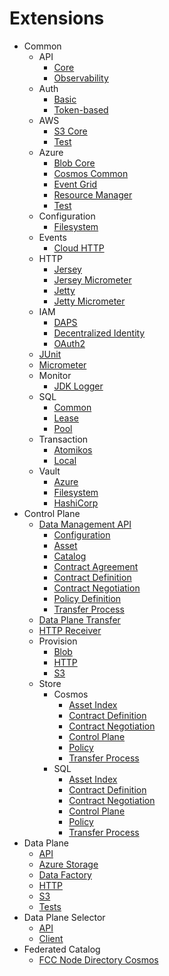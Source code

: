 # Extensions

- Common
    - API
      - [Core](common/api/api-core/)
      - [Observability](common/api/api-observability/)
    - Auth
      - [Basic](common/auth/auth-basic/)
      - [Token-based](common/auth/auth-tokenbased/)
    - AWS
      - [S3 Core](common/aws/aws-s3-core/)
      - [Test](common/aws/aws-s3-test/)
    - Azure
      - [Blob Core](common/azure/azure-blob-core/)
      - [Cosmos Common](common/azure/azure-cosmos-core/)
      - [Event Grid](common/azure/azure-eventgrid/)
      - [Resource Manager](common/azure/azure-resource-manager/)
      - [Test](common/azure/azure-test/)
    - Configuration
      - [Filesystem](common/configuration/configuration-filesystem/)
    - Events
      - [Cloud HTTP](common/events/events-cloud-http/)
    - HTTP
      - [Jersey](common/http/jersey-core/)
      - [Jersey Micrometer](common/http/jersey-micrometer/)
      - [Jetty](common/http/jetty-core/)
      - [Jetty Micrometer](common/http/jetty-micrometer/)
    - IAM
      - [DAPS](common/iam/oauth2/oauth2-daps/)
      - [Decentralized Identity](common/iam/decentralized-identity/)
      - [OAuth2](common/iam/oauth2/oauth2-core/)
    - [JUnit](common/junit/)
    - [Micrometer](common/metrics/micrometer-core/)
    - Monitor
      - [JDK Logger](common/monitor/monitor-jdk-logger/)
    - SQL
      - [Common](common/sql/sql-core/)
      - [Lease](common/sql/sql-lease/)
      - [Pool](common/sql/sql-pool/)
    - Transaction
      - [Atomikos](common/transaction/transaction-atomikos/)
      - [Local](common/transaction/transaction-local/)
    - Vault
      - [Azure](common/vault/vault-azure/)
      - [Filesystem](common/vault/vault-filesystem/)
      - [HashiCorp](common/vault/vault-hashicorp/)
- Control Plane
  - [Data Management API](control-plane/api/data-management-api/)
    - [Configuration](control-plane/api/data-management-api/data-management-api-configuration/)
    - [Asset](control-plane/api/data-management-api/asset-api/)
    - [Catalog](control-plane/api/data-management-api/catalog-api/)
    - [Contract Agreement](control-plane/api/data-management-api/contract-agreement-api/)
    - [Contract Definition](control-plane/api/data-management-api/contract-definition-api/)
    - [Contract Negotiation](control-plane/api/data-management-api/contract-negotiation-api/)
    - [Policy Definition](control-plane/api/data-management-api/policy-definition-api/)
    - [Transfer Process](control-plane/api/data-management-api/transfer-process-api/)
  - [Data Plane Transfer](control-plane/data-plane-transfer/)
  - [HTTP Receiver](control-plane/http-receiver/)
  - Provision
    - [Blob](control-plane/provision/provision-blob/)
    - [HTTP](control-plane/provision/provision-http/)
    - [S3](control-plane/provision/provision-aws-s3/)
  - Store
    - Cosmos
      - [Asset Index](control-plane/store/cosmos/asset-index-cosmos/)
      - [Contract Definition](control-plane/store/cosmos/contract-definition-store-cosmos/)
      - [Contract Negotiation](control-plane/store/cosmos/contract-negotiation-store-cosmos/)
      - [Control Plane](control-plane/store/cosmos/control-plane-cosmos/)
      - [Policy](control-plane/store/cosmos/policy-store-cosmos/)
      - [Transfer Process](control-plane/store/cosmos/transfer-process-store-cosmos/)
    - SQL
        - [Asset Index](control-plane/store/sql/asset-index-sql/)
        - [Contract Definition](control-plane/store/sql/contract-definition-store-sql/)
        - [Contract Negotiation](control-plane/store/sql/contract-negotiation-store-sql/)
        - [Control Plane](control-plane/store/sql/control-plane-sql/)
        - [Policy](control-plane/store/sql/policy-definition-store-sql/)
        - [Transfer Process](control-plane/store/sql/transfer-process-store-sql/)
- Data Plane
  - [API](data-plane/data-plane-api/)
  - [Azure Storage](data-plane/data-plane-azure-storage/)
  - [Data Factory](data-plane/data-plane-azure-data-factory/)
  - [HTTP](data-plane/data-plane-http/)
  - [S3](data-plane/data-plane-aws-s3/)
  - [Tests](data-plane/data-plane-integration-tests/)
- Data Plane Selector
  - [API](data-plane-selector/data-plane-selector-api/)
  - [Client](data-plane-selector/data-plane-selector-client/)
- Federated Catalog
  - [FCC Node Directory Cosmos](federated-catalog/store/fcc-node-directory-cosmos/)